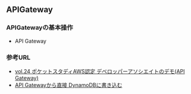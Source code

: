 ## APIGateway
### APIGatewayの基本操作
- API Gateway


### 参考URL
- [vol.24 ポケットスタディAWS認定 デベロッパーアソシエイトのデモ(API Gateway) ](https://yamamugi.connpass.com/event/213548/ "vol.24 ポケットスタディAWS認定 デベロッパーアソシエイトのデモ(API Gateway) ")
- [API Gatewayから直接 DynamoDBに書き込む  ](https://www.yamamanx.com/amazon-api-gateway-proxy-dynamodb// "API Gatewayから直接 DynamoDBに書き込む")